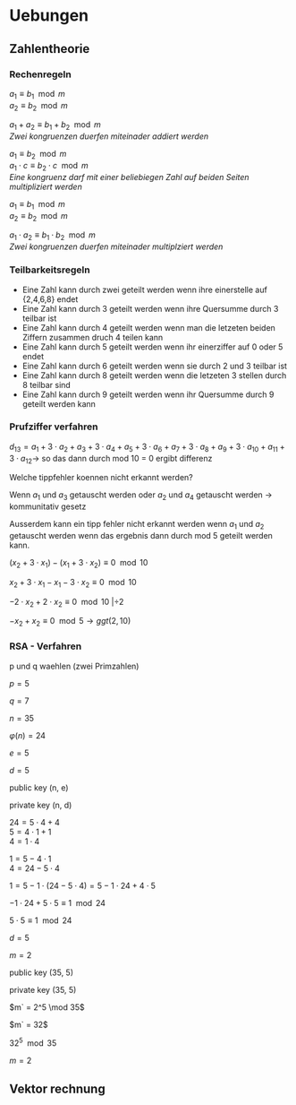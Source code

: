 # Uebungen

## Zahlentheorie
### Rechenregeln

$a_1 \equiv b_1 \mod m$\
$a_2 \equiv b_2 \mod m$

$a_1 + a_2 \equiv b_1 + b_2 \mod m$\
*Zwei kongruenzen duerfen miteinader addiert werden*

$a_1 \equiv b_2 \mod m$\
$a_1 \cdot c \equiv b_2 \cdot c \mod m$\
*Eine kongruenz darf mit einer beliebiegen Zahl auf beiden Seiten multipliziert werden*

$a_1 \equiv b_1 \mod m$\
$a_2 \equiv b_2 \mod m$

$a_1 \cdot a_2 \equiv b_1 \cdot b_2 \mod m$\
*Zwei kongruenzen duerfen miteinader multiplziert werden*

### Teilbarkeitsregeln
- Eine Zahl kann durch zwei geteilt werden wenn ihre einerstelle auf {2,4,6,8} endet
- Eine Zahl kann durch 3 geteilt werden wenn ihre Quersumme durch 3 teilbar ist
- Eine Zahl kann durch 4 geteilt werden wenn man die letzeten beiden Ziffern zusammen druch 4 teilen kann
- Eine Zahl kann durch 5 geteilt werden wenn ihr einerziffer auf 0 oder 5 endet
- Eine Zahl kann durch 6 geteilt werden wenn sie durch 2 und 3 teilbar ist
- Eine Zahl kann durch 8 geteilt werden wenn die letzeten 3 stellen durch 8 teilbar sind
- Eine Zahl kann durch 9 geteilt werden wenn ihr Quersumme durch 9 geteilt werden kann

### Prufziffer verfahren
$d_{13} = a_1 + 3 \cdot a_2 + a_3 + 3 \cdot a_4 + a_5 + 3 \cdot a_6 + a_7 + 3 \cdot a_8 + a_9 + 3 \cdot a_{10} + a_{11} + 3 \cdot a_{12} \rightarrow$ so das dann durch mod 10 = 0 ergibt differenz 

Welche tippfehler koennen nicht erkannt werden?

Wenn $a_1$ und $a_3$ getauscht werden oder $a_2$ und $a_4$ getauscht werden $\rightarrow$ kommunitativ gesetz

Ausserdem kann ein tipp fehler nicht erkannt werden wenn $a_1$ und $a_2$ getauscht werden wenn das ergebnis dann durch mod 5 geteilt werden kann.

$(x_2 + 3 \cdot x_1) - (x_1 + 3 \cdot x_2) \equiv 0 \mod 10$

$x_2 + 3 \cdot x_1 - x_1 - 3 \cdot x_2  \equiv 0 \mod 10$

$- 2 \cdot x_2 + 2 \cdot x_2  \equiv 0 \mod 10 ~ | \div 2$

$- x_2 + x_2 \equiv 0 \mod 5 \rightarrow ggt(2,10)$

### RSA - Verfahren
p und q waehlen (zwei Primzahlen)

$p = 5$

$q = 7$

$n = 35$

$\varphi(n) = 24$

$e = 5$

$d = 5$

public key (n, e)

private key (n, d)

$24 = 5 \cdot 4 + 4$\
$5 = 4 \cdot 1 + 1$\
$4 = 1 \cdot 4$

$1 = 5 - 4 \cdot 1$\
$4 = 24 - 5 \cdot 4$

$1 = 5 - 1 \cdot (24 - 5 \cdot 4) = 5 - 1 \cdot 24 + 4 \cdot 5$

$- 1 \cdot 24 + 5 \cdot 5 \equiv 1 \mod 24$

$5 \cdot 5 \equiv 1 \mod 24$

$d = 5$

$m = 2$

public key (35, 5)

private key (35, 5)

$m` = 2^5 \mod 35$

$m` = 32$

$32^5 \mod 35$

$m = 2$

## Vektor rechnung
